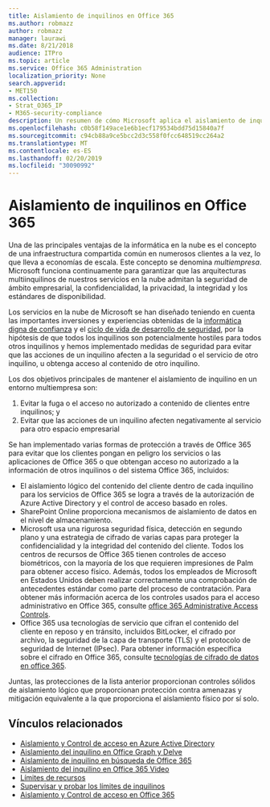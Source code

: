 ```yaml
---
title: Aislamiento de inquilinos en Office 365
ms.author: robmazz
author: robmazz
manager: laurawi
ms.date: 8/21/2018
audience: ITPro
ms.topic: article
ms.service: Office 365 Administration
localization_priority: None
search.appverid:
- MET150
ms.collection:
- Strat_O365_IP
- M365-security-compliance
description: Un resumen de cómo Microsoft aplica el aislamiento de inquilino para Office 365.
ms.openlocfilehash: c0b58f149ace1e6b1ecf179534bdd75d15840a7f
ms.sourcegitcommit: c94cb88a9ce5bcc2d3c558f0fcc648519cc264a2
ms.translationtype: MT
ms.contentlocale: es-ES
ms.lasthandoff: 02/20/2019
ms.locfileid: "30090992"
---
```

# <a name="tenant-isolation-in-office-365"></a>Aislamiento de inquilinos en Office 365

Una de las principales ventajas de la informática en la nube es el concepto de una infraestructura compartida común en numerosos clientes a la vez, lo que lleva a economías de escala. Este concepto se denomina *multiempresa*. Microsoft funciona continuamente para garantizar que las arquitecturas multiinquilinos de nuestros servicios en la nube admitan la seguridad de ámbito empresarial, la confidencialidad, la privacidad, la integridad y los estándares de disponibilidad.

Los servicios en la nube de Microsoft se han diseñado teniendo en cuenta las importantes inversiones y experiencias obtenidas de la [informática digna de confianza](https://www.microsoft.com/en-us/twc/default.aspx) y el [ciclo de vida de desarrollo de seguridad](http://www.microsoft.com/security/sdl/default.aspx), por la hipótesis de que todos los inquilinos son potencialmente hostiles para todos otros inquilinos y hemos implementado medidas de seguridad para evitar que las acciones de un inquilino afecten a la seguridad o el servicio de otro inquilino, u obtenga acceso al contenido de otro inquilino.

Los dos objetivos principales de mantener el aislamiento de inquilino en un entorno multiempresa son:
1.  Evitar la fuga o el acceso no autorizado a contenido de clientes entre inquilinos; y
2.  Evitar que las acciones de un inquilino afecten negativamente al servicio para otro espacio empresarial

Se han implementado varias formas de protección a través de Office 365 para evitar que los clientes pongan en peligro los servicios o las aplicaciones de Office 365 o que obtengan acceso no autorizado a la información de otros inquilinos o del sistema Office 365, incluidos:
- El aislamiento lógico del contenido del cliente dentro de cada inquilino para los servicios de Office 365 se logra a través de la autorización de Azure Active Directory y el control de acceso basado en roles.
- SharePoint Online proporciona mecanismos de aislamiento de datos en el nivel de almacenamiento.
- Microsoft usa una rigurosa seguridad física, detección en segundo plano y una estrategia de cifrado de varias capas para proteger la confidencialidad y la integridad del contenido del cliente. Todos los centros de recursos de Office 365 tienen controles de acceso biométricos, con la mayoría de los que requieren impresiones de Palm para obtener acceso físico. Además, todos los empleados de Microsoft en Estados Unidos deben realizar correctamente una comprobación de antecedentes estándar como parte del proceso de contratación. Para obtener más información acerca de los controles usados para el acceso administrativo en Office 365, consulte [office 365 Administrative Access Controls](office-365-administrative-access-controls-overview.md).
- Office 365 usa tecnologías de servicio que cifran el contenido del cliente en reposo y en tránsito, incluidos BitLocker, el cifrado por archivo, la seguridad de la capa de transporte (TLS) y el protocolo de seguridad de Internet (IPsec). Para obtener información específica sobre el cifrado en Office 365, consulte [tecnologías de cifrado de datos en office 365](office-365-encryption-in-the-microsoft-cloud-overview.md).

Juntas, las protecciones de la lista anterior proporcionan controles sólidos de aislamiento lógico que proporcionan protección contra amenazas y mitigación equivalente a la que proporciona el aislamiento físico por sí solo.

## <a name="related-links"></a>Vínculos relacionados
- [Aislamiento y Control de acceso en Azure Active Directory](office-365-isolation-in-azure-active-directory.md)
- [Aislamiento del inquilino en Office Graph y Delve](office-365-isolation-in-graph-and-delve.md)
- [Aislamiento de inquilino en búsqueda de Office 365](office-365-isolation-in-office-365-search.md)
- [Aislamiento del inquilino en Office 365 Video](office-365-isolation-in-office-365-video.md)
- [Límites de recursos](office-365-resource-limits.md)
- [Supervisar y probar los límites de inquilinos](office-365-monitoring-and-testing.md)
- [Aislamiento y Control de acceso en Office 365](office-365-isolation-in-office-365.md)